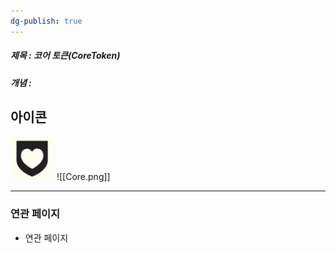 ```yaml
---
dg-publish: true
---
```

##### 제목 : 코어 토큰(CoreToken)
##### 개념 : 
## 아이콘
<img src="\Assets\Core.png"/>
![[Core.png]]

--- 

### 연관 페이지
- 연관 페이지
